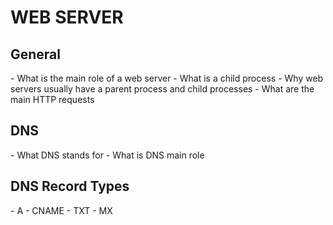 # WEB SERVER

<h2>General</h2>
- What is the main role of a web server
- What is a child process
- Why web servers usually have a parent process and child processes
- What are the main HTTP requests

<h2>DNS</h2>
- What DNS stands for
- What is DNS main role

<h2>DNS Record Types</h2>
- A
- CNAME
- TXT
- MX
